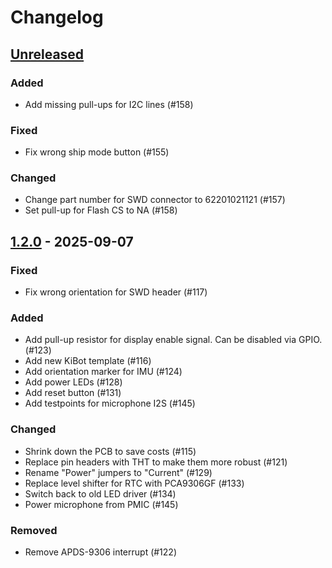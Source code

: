 # Changelog

## [Unreleased]

### Added

- 	Add missing pull-ups for I2C lines (#158)

### Fixed

-   Fix wrong ship mode button (#155)

### Changed

-	Change part number for SWD connector to 62201021121 (#157)
-	Set pull-up for Flash CS to NA (#158)

## [1.2.0] - 2025-09-07

### Fixed

-   Fix wrong orientation for SWD header (#117)

### Added

-   Add pull-up resistor for display enable signal. Can be disabled via GPIO. (#123)
-   Add new KiBot template (#116)
-   Add orientation marker for IMU (#124)
-   Add power LEDs (#128)
-   Add reset button (#131)
-   Add testpoints for microphone I2S (#145)

### Changed

-   Shrink down the PCB to save costs (#115)
-   Replace pin headers with THT to make them more robust (#121)
-   Rename "Power" jumpers to "Current" (#129)
-   Replace level shifter for RTC with PCA9306GF (#133)
-   Switch back to old LED driver (#134)
-   Power microphone from PMIC (#145)

### Removed

-   Remove APDS-9306 interrupt (#122)

[Unreleased]: https://github.com/ZSWatch/Watch-DevKit-HW/compare/1.2.0...HEAD

[1.2.0]: https://github.com/ZSWatch/Watch-DevKit-HW/compare/fc3844fb6a647a23e214f3085a47ce2212e0d98a...1.2.0
